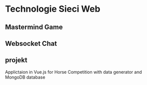 # Technologie Sieci Web

## Mastermind Game

## Websocket Chat

## projekt
Applictaion in Vue.js for Horse Competition with data generator and MongoDB database